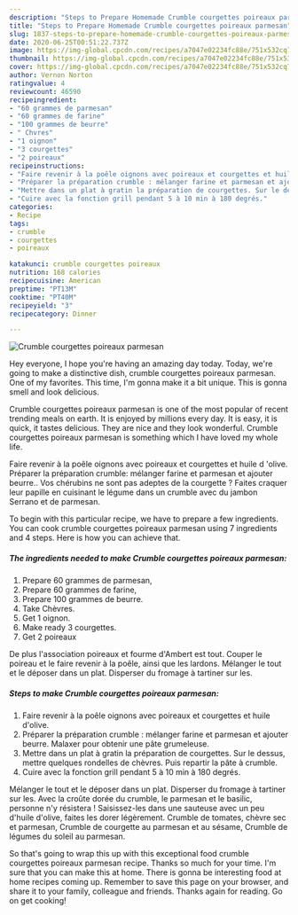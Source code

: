 ```yaml
---
description: "Steps to Prepare Homemade Crumble courgettes poireaux parmesan"
title: "Steps to Prepare Homemade Crumble courgettes poireaux parmesan"
slug: 1837-steps-to-prepare-homemade-crumble-courgettes-poireaux-parmesan
date: 2020-06-25T00:51:22.737Z
image: https://img-global.cpcdn.com/recipes/a7047e02234fc88e/751x532cq70/crumble-courgettes-poireaux-parmesan-photo-principale-de-la-recette.jpg
thumbnail: https://img-global.cpcdn.com/recipes/a7047e02234fc88e/751x532cq70/crumble-courgettes-poireaux-parmesan-photo-principale-de-la-recette.jpg
cover: https://img-global.cpcdn.com/recipes/a7047e02234fc88e/751x532cq70/crumble-courgettes-poireaux-parmesan-photo-principale-de-la-recette.jpg
author: Vernon Norton
ratingvalue: 4
reviewcount: 46590
recipeingredient:
- "60 grammes de parmesan"
- "60 grammes de farine"
- "100 grammes de beurre"
- " Chvres"
- "1 oignon"
- "3 courgettes"
- "2 poireaux"
recipeinstructions:
- "Faire revenir à la poêle oignons avec poireaux et courgettes et huile d&#39;olive."
- "Préparer la préparation crumble : mélanger farine et parmesan et ajouter beurre. Malaxer pour obtenir une pâte grumeleuse."
- "Mettre dans un plat à gratin la préparation de courgettes. Sur le dessus, mettre quelques rondelles de chèvres. Puis repartir la pâte à crumble."
- "Cuire avec la fonction grill pendant 5 à 10 min à 180 degrés."
categories:
- Recipe
tags:
- crumble
- courgettes
- poireaux

katakunci: crumble courgettes poireaux 
nutrition: 168 calories
recipecuisine: American
preptime: "PT13M"
cooktime: "PT40M"
recipeyield: "3"
recipecategory: Dinner

---
```



![Crumble courgettes poireaux parmesan](https://img-global.cpcdn.com/recipes/a7047e02234fc88e/751x532cq70/crumble-courgettes-poireaux-parmesan-photo-principale-de-la-recette.jpg)

Hey everyone, I hope you're having an amazing day today. Today, we're going to make a distinctive dish, crumble courgettes poireaux parmesan. One of my favorites. This time, I'm gonna make it a bit unique. This is gonna smell and look delicious.

Crumble courgettes poireaux parmesan is one of the most popular of recent trending meals on earth. It is enjoyed by millions every day. It is easy, it is quick, it tastes delicious. They are nice and they look wonderful. Crumble courgettes poireaux parmesan is something which I have loved my whole life.

Faire revenir à la poêle oignons avec poireaux et courgettes et huile d &#39;olive. Préparer la préparation crumble: mélanger farine et parmesan et ajouter beurre.. Vos chérubins ne sont pas adeptes de la courgette ? Faites craquer leur papille en cuisinant le légume dans un crumble avec du jambon Serrano et de parmesan.


To begin with this particular recipe, we have to prepare a few ingredients. You can cook crumble courgettes poireaux parmesan using 7 ingredients and 4 steps. Here is how you can achieve that.

<!--inarticleads1-->

##### The ingredients needed to make Crumble courgettes poireaux parmesan:

1. Prepare 60 grammes de parmesan,
1. Prepare 60 grammes de farine,
1. Prepare 100 grammes de beurre.
1. Take  Chèvres.
1. Get 1 oignon.
1. Make ready 3 courgettes.
1. Get 2 poireaux


De plus l&#39;association poireaux et fourme d&#39;Ambert est tout. Couper le poireau et le faire revenir à la poêle, ainsi que les lardons. Mélanger le tout et le déposer dans un plat. Disperser du fromage à tartiner sur les. 

<!--inarticleads2-->

##### Steps to make Crumble courgettes poireaux parmesan:

1. Faire revenir à la poêle oignons avec poireaux et courgettes et huile d&#39;olive.
1. Préparer la préparation crumble : mélanger farine et parmesan et ajouter beurre. Malaxer pour obtenir une pâte grumeleuse.
1. Mettre dans un plat à gratin la préparation de courgettes. Sur le dessus, mettre quelques rondelles de chèvres. Puis repartir la pâte à crumble.
1. Cuire avec la fonction grill pendant 5 à 10 min à 180 degrés.


Mélanger le tout et le déposer dans un plat. Disperser du fromage à tartiner sur les. Avec la croûte dorée du crumble, le parmesan et le basilic, personne n&#39;y résistera ! Saisissez-les dans une sauteuse avec un peu d&#39;huile d&#39;olive, faites les dorer légèrement. Crumble de tomates, chèvre sec et parmesan, Crumble de courgette au parmesan et au sésame, Crumble de légumes du soleil au parmesan. 

So that's going to wrap this up with this exceptional food crumble courgettes poireaux parmesan recipe. Thanks so much for your time. I'm sure that you can make this at home. There is gonna be interesting food at home recipes coming up. Remember to save this page on your browser, and share it to your family, colleague and friends. Thanks again for reading. Go on get cooking!
